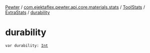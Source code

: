 [Pewter](../../../index.md) / [com.ejektaflex.pewter.api.core.materials.stats](../../index.md) / [ToolStats](../index.md) / [ExtraStats](index.md) / [durability](./durability.md)

# durability

`var durability: `[`Int`](https://kotlinlang.org/api/latest/jvm/stdlib/kotlin/-int/index.html)